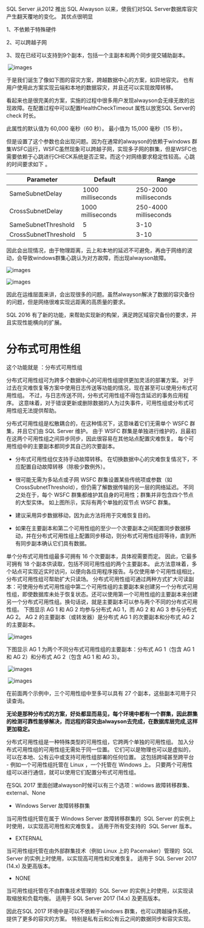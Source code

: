 SQL Server 从2012 推出 SQL Alwayson 以来，使我们对SQL Server数据库容灾产生翻天覆地的变化。 其优点很明显

1、不依赖于特殊硬件

2、可以跨越子网

3、现在已经可以支持到9个副本，包括一个主副本和两个同步提交辅助副本。

 ![images](https://github.com/CohenLyon/OCPChinaPTSALLDOCS/blob/patch-1/01.BLOG/images/%E6%B5%85%E8%B0%88%E5%AE%9E%E7%8E%B0SQL%20Server%E8%BF%9C%E8%B7%9D%E7%A6%BB%E5%BC%82%E5%9C%B0%E5%AE%B9%E7%81%BE01.png)

于是我们诞生了像如下图的容灾方案，跨越数据中心的方案，如异地容灾。 也有用户使用此方案实现云端和本地的数据容灾，并且还可以实现故障转移。

看起来也是很完美的方案，实施的过程中很多用户发现alwayson会无缘无故的出现故障。在配置过程中可以配置HealthCheckTimeout 属性以放宽SQL Server的check 时长。

此属性的默认值为 60,000 毫秒（60 秒）。 最小值为 15,000 毫秒（15 秒）。

但是设置了这个参数也会出现问题。因为在通常的alwayson的依赖于windows 群集WSFC运行，WSFC虽然现象可以跨越子网，实现多子网的群集，但是WSFC也需要依赖于心跳进行CHECK系统是否正常。而这个对网络要求稳定性较高。心跳的时间要求如下 。

| Parameter | Default | Range | 
| ---- | ---- | ---- |
| SameSubnetDelay | 1000 milliseconds | 250-2000 milliseconds |
| CrossSubnetDelay | 1000 milliseconds | 250-4000 milliseconds |
| SameSubnetThreshold | 5 | 3-10 |
| CrossSubnetThreshold | 5 | 3-10 |

因此会出现情况，由于物理距离，云上和本地的延迟不可避免，再由于网络的波动，会导致windows群集心跳认为对方故障，而出现alwayson故障。

![images](https://github.com/CohenLyon/OCPChinaPTSALLDOCS/blob/patch-1/01.BLOG/images/%E6%B5%85%E8%B0%88%E5%AE%9E%E7%8E%B0SQL%20Server%E8%BF%9C%E8%B7%9D%E7%A6%BB%E5%BC%82%E5%9C%B0%E5%AE%B9%E7%81%BE02.png) 

![images](https://github.com/CohenLyon/OCPChinaPTSALLDOCS/blob/patch-1/01.BLOG/images/%E6%B5%85%E8%B0%88%E5%AE%9E%E7%8E%B0SQL%20Server%E8%BF%9C%E8%B7%9D%E7%A6%BB%E5%BC%82%E5%9C%B0%E5%AE%B9%E7%81%BE03.png)

因此在运维层面来讲，会出现很多的问题。虽然alwayson解决了数据的容灾备份的问题，但是网络很难实现远距离的高质量的要求。

SQL 2016 有了新的功能，来帮助实现新的构架，满足跨区域容灾备份的要求，并且实现性能横向的扩展。

# 分布式可用性组
这个功能就是 ：分布式可用性组

分布式可用性组可为跨多个数据中心的可用性组提供更加灵活的部署方案。 对于过去在灾难恢复等方案中使用日志传送等功能的情况，现在甚至可以使用分布式可用性组。 不过，与日志传送不同，分布式可用性组不得包含延迟的事务应用程序。 这意味着，对于错误更新或删除数据的人为过失事件，可用性组或分布式可用性组无法提供帮助。

分布式可用性组是松散耦合的，在这种情况下，这意味着它们无需单个 WSFC 群集，并且它们由 SQL Server 维护。 由于 WSFC 群集是单独进行维护的，且最初在这两个可用性组之间异步同步，因此很容易在其他站点配置灾难恢复。 每个可用性组中的主要副本都同步其自己的次要副本。

* 分布式可用性组仅支持手动故障转移。 在切换数据中心的灾难恢复情况下，不应配置自动故障转移（除极少数例外）。

* 很可能无需为多站点或子网 WSFC 群集设置某些传统项或参数（如 CrossSubnetThreshold），但仍需了解数据传输的另一层的网络延迟。 不同之处在于，每个 WSFC 群集都维护其自身的可用性；群集并非包含四个节点的大型实体。 如上图所示，实际有两个单独的双节点 WSFC 群集。

* 建议采用异步数据移动，因为此方法将用于灾难恢复目的。

* 如果在主要副本和第二个可用性组的至少一个次要副本之间配置同步数据移动，并在分布式可用性组上配置同步移动，则分布式可用性组将等待，直到所有同步副本确认它们具有数据。

单个分布式可用性组最多可拥有 16 个次要副本，具体视需要而定。 因此，它最多可拥有 18 个副本供读取，包括不同可用性组的两个主要副本。 此方法意味着，多个站点可实现近实时访问，以便向各应用程序报告。与仅使用单个可用性组相比，分布式可用性组可帮助扩大只读场。 分布式可用性组可通过两种方式扩大可读副本：可使用分布式可用性组中第二个可用性组的主要副本来创建另一个分布式可用性组，即使数据库未处于恢复状态。还可以使用第一个可用性组的主要副本来创建另一个分布式可用性组。换句话说，就是主要副本可以参与两个不同的分布式可用性组。 下图显示 AG 1 和 AG 2 均参与分布式 AG 1，而 AG 2 和 AG 3 参与分布式 AG 2。 AG 2 的主要副本（或转发器）是分布式 AG 1 的次要副本和分布式 AG 2 的主要副本。

 ![images](https://github.com/CohenLyon/OCPChinaPTSALLDOCS/blob/patch-1/01.BLOG/images/%E6%B5%85%E8%B0%88%E5%AE%9E%E7%8E%B0SQL%20Server%E8%BF%9C%E8%B7%9D%E7%A6%BB%E5%BC%82%E5%9C%B0%E5%AE%B9%E7%81%BE04.png)

下图显示 AG 1 为两个不同分布式可用性组的主要副本：分布式 AG 1（包含 AG 1 和 AG 2）和分布式 AG 2（包含 AG 1 和 AG 3）。

 ![images](https://github.com/CohenLyon/OCPChinaPTSALLDOCS/blob/patch-1/01.BLOG/images/%E6%B5%85%E8%B0%88%E5%AE%9E%E7%8E%B0SQL%20Server%E8%BF%9C%E8%B7%9D%E7%A6%BB%E5%BC%82%E5%9C%B0%E5%AE%B9%E7%81%BE05.png)

 ![images](https://github.com/CohenLyon/OCPChinaPTSALLDOCS/blob/patch-1/01.BLOG/images/%E6%B5%85%E8%B0%88%E5%AE%9E%E7%8E%B0SQL%20Server%E8%BF%9C%E8%B7%9D%E7%A6%BB%E5%BC%82%E5%9C%B0%E5%AE%B9%E7%81%BE06.png)


在前面两个示例中，三个可用性组中至多可以具有 27 个副本，这些副本可用于只读查询。

**无论是那种分布式的方案，好处都显而易见，每个环境中都有一个群集，因此群集的检测可靠性能够解决，而远程的容灾由alwayson去完成，在数据库层完成,这样更加稳定。**

分布式可用性组是一种特殊类型的可用性组，它跨两个单独的可用性组。 加入分布式可用性组的可用性组无需处于同一位置。 它们可以是物理也可以是虚拟的，可以在本地、公有云中或支持可用性组部署的任何位置。 这包括跨域甚至跨平台 - 例如一个可用性组托管在 Linux ，一个托管在 Windows 上。 只要两个可用性组可以进行通信，就可以使用它们配置分布式可用性组。

在SQL 2017 里面创建alwayson时候可以有三个选项：widows 故障转移群集、external、None

* Windows Server 故障转移群集

当可用性组托管在属于 Windows Server 故障转移群集的  SQL Server 的实例上时使用，以实现高可用性和灾难恢复。 适用于所有受支持的  SQL Server 版本。

* EXTERNAL

当可用性组托管在由外部群集技术（例如 Linux 上的 Pacemaker）管理的  SQL Server 的实例上时使用，以实现高可用性和灾难恢复。 适用于 SQL Server 2017 (14.x) 及更高版本。

* NONE

当可用性组托管在不由群集技术管理的  SQL Server 的实例上时使用，以实现读取缩放和负载均衡。 适用于 SQL Server 2017 (14.x) 及更高版本。

因此在SQL 2017 环境中是可以不依赖于windows 群集，也可以跨越操作系统，提供了更多的容灾的方案。 特别是私有云和公有云之间的数据同步和容灾实现。
